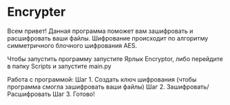 # Encrypter

Всем привет!
Данная программа поможет вам зашифровать и расшифровать ваши файлы.
Шифрование происходит по алгоритму симметричного блочного шифрования AES.

Чтобы запустить программу запустите Ярлык Encryptor, либо перейдите в папку Scripts и запустите main.py

Работа с программой:
Шаг 1. Создать ключ шифрования (чтобы программа смогла зашифровать ваши файлы)
Шаг 2. Зашифровать/Расшифровать
Шаг 3. Готово!
